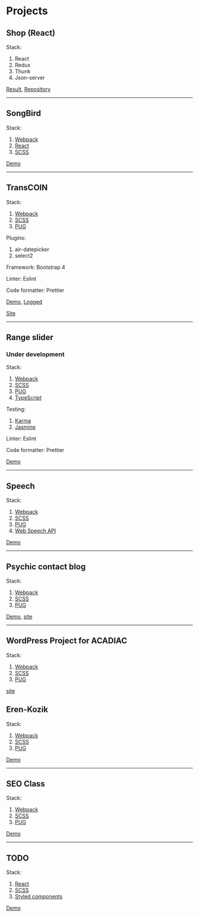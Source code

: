# Projects

## Shop (React)

Stack:

1. React
2. Redux
3. Thunk
4. Json-server

[Result](https://angry-franklin-609b25.netlify.app),
[Repository](https://github.com/StanislavNemytov/test_5)

---

## SongBird

Stack:

1. [Webpack](https://webpack.js.org/)
2. [React](https://reactjs.org/)
3. [SCSS](https://sass-lang.com/guide)

[Demo](https://songbird-sn.netlify.app/)

---

## TransCOIN

Stack:

1. [Webpack](https://webpack.js.org/)
2. [SCSS](https://sass-lang.com/guide)
3. [PUG](https://pugjs.org/api/getting-started.html)

Plugins:
1. air-datepicker
2. select2

Framework: Bootstrap 4

Linter: Eslint

Code formatter: Prettier


[Demo](https://stanislavnemytov.github.io/transcoin/), [Logged](https://stanislavnemytov.github.io/transcoin/dashboard.html)

[Site](https://transcoin.me/)

---

## Range slider

### Under development

Stack:

1. [Webpack](https://webpack.js.org/)
2. [SCSS](https://sass-lang.com/guide)
3. [PUG](https://pugjs.org/api/getting-started.html)
4. [TypeScript](https://www.typescriptlang.org/)

Testing:

1. [Karma](http://karma-runner.github.io/latest/index.html)
2. [Jasmine](https://jasmine.github.io/)

Linter: Eslint

Code formatter: Prettier

[Demo](https://stanislavnemytov.github.io/sliderSNA/)

---

## Speech

Stack:

1. [Webpack](https://webpack.js.org/)
2. [SCSS](https://sass-lang.com/guide)
3. [PUG](https://pugjs.org/api/getting-started.html)
4. [Web Speech API](https://developer.mozilla.org/ru/docs/Web/API/Web_Speech_API)

[Demo](https://stanislavnemytov.github.io/speech/)

---

## Psychic contact blog

Stack:

1. [Webpack](https://webpack.js.org/)
2. [SCSS](https://sass-lang.com/guide)
3. [PUG](https://pugjs.org/api/getting-started.html)

[Demo](https://stanislavnemytov.github.io/psychic_contact_blog/dist/),
[site](https://www.psychic-contact.net/)

---

## WordPress Project for ACADIAC

Stack:

1. [Webpack](https://webpack.js.org/)
2. [SCSS](https://sass-lang.com/guide)
3. [PUG](https://pugjs.org/api/getting-started.html)

[site](http://acadiac.com/)

## Eren-Kozik

Stack:

1. [Webpack](https://webpack.js.org/)
2. [SCSS](https://sass-lang.com/guide)
3. [PUG](https://pugjs.org/api/getting-started.html)

[Demo](https://stanislavnemytov.github.io/seoman/)

---

## SEO Class

Stack:

1. [Webpack](https://webpack.js.org/)
2. [SCSS](https://sass-lang.com/guide)
3. [PUG](https://pugjs.org/api/getting-started.html)

[Demo](https://stanislavnemytov.github.io/seoman-class/)

---

## TODO

Stack:

1. [React](https://reactjs.org/)
2. [SCSS](https://sass-lang.com/guide)
3. [Styled components](https://styled-components.com/)

[Demo](https://github.com/StanislavNemytov/React-todo/)

